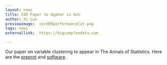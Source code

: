 ```yaml
---
layout: news
title: COD Paper to Appear in AoS
author: Xi Luo
previewimage:  cordERperformanceCut.png
tags: news
externallink:  https://bigcomplexdata.com

---
```


Our paper on variable clustering to appear in The Annals of Statistics. Here are the [preprnt](https://arxiv.org/abs/1508.01939) and [software](https://cran.r-project.org/package=cord).
